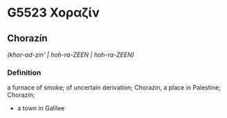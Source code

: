 # G5523 Χοραζίν

## Chorazín

_(khor-ad-zin' | hoh-ra-ZEEN | hoh-ra-ZEEN)_

### Definition

a furnace of smoke; of uncertain derivation; Chorazin, a place in Palestine; Chorazin; 

- a town in Galilee

